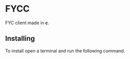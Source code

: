 # FYCC
FYC client made in **c**.

## Installing
To install open a terminal and run the following command.
```bash
```